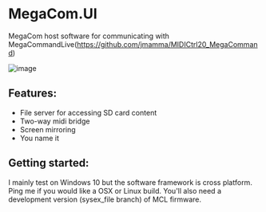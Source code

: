 # MegaCom.UI

MegaCom host software for communicating with MegaCommandLive(https://github.com/jmamma/MIDICtrl20_MegaCommand)

![image](https://user-images.githubusercontent.com/20684720/112721561-73983a80-8f3f-11eb-87d6-efc260bc924a.png)


## Features:

- File server for accessing SD card content
- Two-way midi bridge
- Screen mirroring
- You name it

## Getting started:

I mainly test on Windows 10 but the software framework is cross platform.
Ping me if you would like a OSX or Linux build.
You'll also need a development version (sysex_file branch) of MCL firmware.
